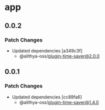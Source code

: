 # app

## 0.0.2

### Patch Changes

- Updated dependencies [a349c3f]
  - @alithya-oss/plugin-time-saver@2.0.0

## 0.0.1

### Patch Changes

- Updated dependencies [cc89fa6]
  - @alithya-oss/plugin-time-saver@1.4.0
